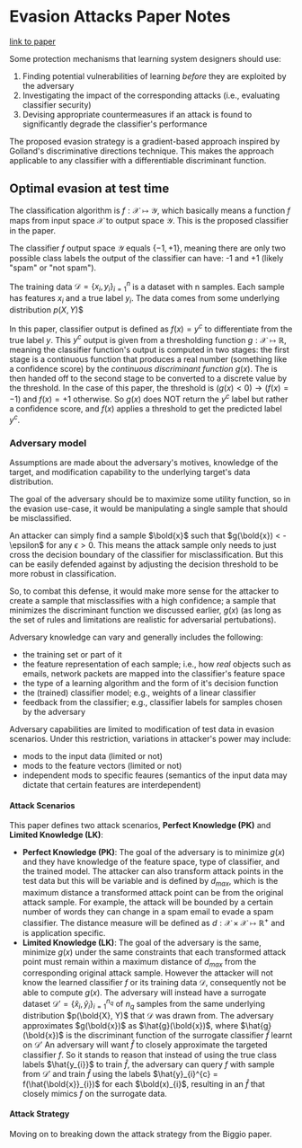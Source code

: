 # Evasion Attacks Paper Notes

[link to paper](https://arxiv.org/pdf/1708.06131)

Some protection mechanisms that learning system designers should use:

1. Finding potential vulnerabilities of learning *before* they are exploited by the adversary
2. Investigating the impact of the corresponding attacks (i.e., evaluating classifier security)
3. Devising appropriate countermeasures if an attack is found to significantly degrade the classifier's performance

The proposed evasion strategy is a gradient-based approach inspired by Golland's discriminative directions technique. This makes the approach applicable to any classifier with a differentiable discriminant function.

## Optimal evasion at test time

The classification algorithm is $f: \bm{\mathcal{X}} \mapsto \bm{\mathcal{Y}}$, which basically means a function $f$ maps from input space $\bm{\mathcal{X}}$ to output space $\bm{\mathcal{Y}}$. This is the proposed classifier in the paper.

The classifier $f$ output space $\bm{\mathcal{Y}}$ equals $\{-1, +1\}$, meaning there are only two possible class labels the output of the classifier can have: -1 and +1 (likely "spam" or "not spam").

The training data $\bm{\mathcal{D}} = \{x_{i}, y_{i}\}_{i=1}^{n}$ is a dataset with n samples. Each sample has features $x_{i}$ and a true label $y_{i}$. The data comes from some underlying distribution $p(X, Y$)$

In this paper, classifier output is defined as $f(x) = y^{c}$ to differentiate from the true label $y$. This $y^{c}$ output is given from a thresholding function $g : \bm{\mathcal{X}} \mapsto \mathbb{R}$, meaning the classifier function's output is computed in two stages: the first stage is a continuous function that produces a real number (something like a confidence score) by the *continuous discriminant function* $g(x)$. The is then handed off to the second stage to be converted to a discrete value by the threshold. In the case of this paper, the threshold is $(g(x) < 0) \to (f(x) = -1)$ and $f(x) = +1$ otherwise. So $g(x)$ does NOT return the $y^{c}$ label but rather a confidence score, and $f(x)$ applies a threshold to get the predicted label $y^{c}$.

### Adversary model

Assumptions are made about the adversary's motives, knowledge of the target, and modification capability to the underlying target's data distribution.

The goal of the adversary should be to maximize some utility function, so in the evasion use-case, it would be manipulating a single sample that should be misclassified.

An attacker can simply find a sample $\bold{x}$ such that $g(\bold{x}) < -\epsilon$ for any $\epsilon > 0$. This means the attack sample only needs to just cross the decision boundary of the classifier for misclassification. But this can be easily defended against by adjusting the decision threshold to be more robust in classification.

So, to combat this defense, it would make more sense for the attacker to create a sample that misclassifies with a high confidence; a sample that minimizes the discriminant function we discussed earlier, $g(x)$ (as long as the set of rules and limitations are realistic for adversarial pertubations).

Adversary knowledge can vary and generally includes the following:
- the training set or part of it
- the feature representation of each sample; i.e., how *real* objects such as emails, network packets are mapped into the classifier's feature space
- the type of a learning algorithm and the form of it's decision function
- the (trained) classifier model; e.g., weights of a linear classifier
- feedback from the classifier; e.g., classifier labels for samples chosen by the adversary

Adversary capabilities are limited to modification of test data in evasion scenarios. Under this restriction, variations in attacker's power may include:
- mods to the input data (limited or not)
- mods to the feature vectors (limited or not)
- independent mods to specific feaures (semantics of the input data may dictate that certain features are interdependent)

#### Attack Scenarios

This paper defines two attack scenarios, **Perfect Knowledge (PK)** and **Limited Knowledge (LK)**:

- **Perfect Knowledge (PK)**: The goal of the adversary is to minimize $g(x)$ and they have knowledge of the feature space, type of classifier, and the trained model. The attacker can also transform attack points in the test data but this will be variable and is defined by $d_{max}$, which is the maximum distance a transformed attack point can be from the original attack sample. For example, the attack will be bounded by a certain number of words they can change in a spam email to evade a spam classifier. The distance measure will be defined as $d : \bm{\mathcal{X}} \times \bm{\mathcal{X}} \mapsto \mathbb{R}^{+}$ and is application specific.
- **Limited Knowledge (LK)**: The goal of the adversary is the same, minimize $g(x)$ under the same constraints that each transformed attack point must remain within a maximum distance of $d_{max}$ from the corresponding original attack sample. However the attacker will not know the learned classifier $f$ or its training data $\bm{\mathcal{D}}$, consequently not be able to compute $g(x)$. The adversary will instead have a surrogate dataset $\bm{\mathcal{D'}} = \{\hat{x}_{i}, \hat{y}_{i}\}_{i=1}^{n_{q}}$ of $n_{q}$ samples from the same underlying distribution $p(\bold{X}, Y)$ that $\bm{\mathcal{D}}$ was drawn from. The adversary approximates $g(\bold{x})$ as $\hat{g}(\bold{x})$, where $\hat{g}(\bold{x})$ is the discriminant function of the surrogate classifier $\hat{f}$ learnt on $\bm{\mathcal{D'}}$ An adversary will want $\hat{f}$ to closely approximate the targeted classifier $f$. So it stands to reason that instead of using the true class labels $\hat{y_{i}}$ to train $\hat{f}$, the adversary can query $f$ with sample from $\bm{\mathcal{D'}}$ and train $\hat{f}$ using the labels $\hat{y}_{i}^{c} = f(\hat{\bold{x}}_{i})$ for each $\bold(x)_{i}$, resulting in an $\hat{f}$ that closely mimics $f$ on the surrogate data.

#### Attack Strategy

Moving on to breaking down the attack strategy from the Biggio paper. 